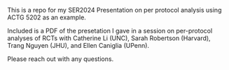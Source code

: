 This is a repo for my SER2024 Presentation on per protocol analysis using ACTG 5202 as an example.

Included is a PDF of the presetation I gave in a session on per-protocol analyses of RCTs with Catherine Li (UNC), Sarah Robertson (Harvard), Trang Nguyen (JHU), and Ellen Caniglia (UPenn).

Please reach out with any questions.